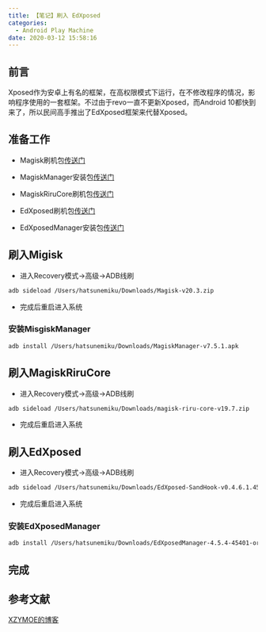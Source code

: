 ```yaml
---
title: 【笔记】刷入 EdXposed
categories:
  - Android Play Machine
date: 2020-03-12 15:58:16
---
```


## 前言

Xposed作为安卓上有名的框架，在高权限模式下运行，在不修改程序的情况，影响程序使用的一套框架。不过由于revo一直不更新Xposed，而Android 10都快到来了，所以民间高手推出了EdXposed框架来代替Xposed。

<!-- more -->

## 准备工作

- Magisk刷机包[传送门](https://github.com/topjohnwu/Magisk/releases)

- MagiskManager安装包[传送门](https://github.com/topjohnwu/Magisk/releases)

- MagiskRiruCore刷机包[传送门](https://github.com/RikkaApps/Riru/releases)

- EdXposed刷机包[传送门](https://github.com/ElderDrivers/EdXposed/releases)

- EdXposedManager安装包[传送门](https://github.com/ElderDrivers/EdXposedManager/releases)

## 刷入Migisk

- 进入Recovery模式->高级->ADB线刷

``` sh
adb sideload /Users/hatsunemiku/Downloads/Magisk-v20.3.zip
```

- 完成后重启进入系统

### 安装MisgiskManager

``` sh
adb install /Users/hatsunemiku/Downloads/MagiskManager-v7.5.1.apk
```

## 刷入MagiskRiruCore

- 进入Recovery模式->高级->ADB线刷

``` sh
adb sideload /Users/hatsunemiku/Downloads/magisk-riru-core-v19.7.zip
```

- 完成后重启进入系统

## 刷入EdXposed

- 进入Recovery模式->高级->ADB线刷

``` sh
adb sideload /Users/hatsunemiku/Downloads/EdXposed-SandHook-v0.4.6.1.4510.-release.zip
```

- 完成后重启进入系统

### 安装EdXposedManager

``` sh
adb install /Users/hatsunemiku/Downloads/EdXposedManager-4.5.4-45401-org.meowcat.edxposed.manager-release.apk
```

## 完成

## 参考文献

[XZYMOE的博客](https://www.xzymoe.com/android-9-flash-xposed/)

